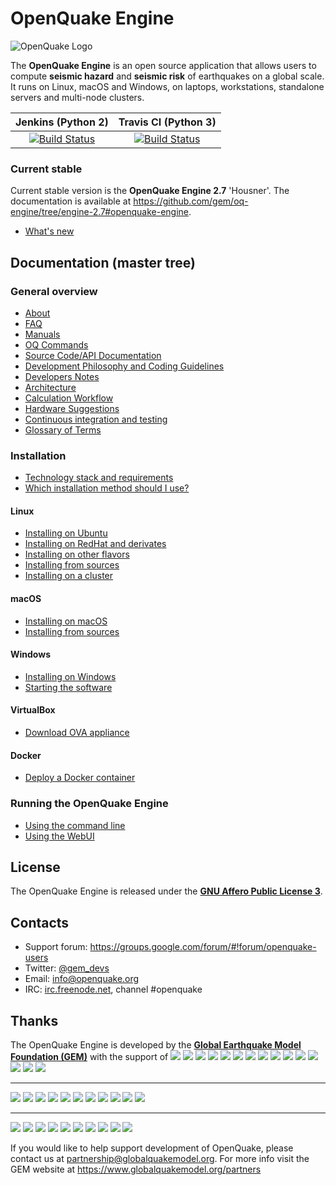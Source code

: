 # OpenQuake Engine

![OpenQuake Logo](https://github.com/gem/oq-infrastructure/raw/master/logos/oq-logo.png)

The **OpenQuake Engine** is an open source application that allows users to compute **seismic hazard** and **seismic risk** of earthquakes on a global scale. It runs on Linux, macOS and Windows, on laptops, workstations, standalone servers and multi-node clusters.

<!-- GEM BEGIN: apply the following patch with the proper values for the next release
-| Jenkins (Python 2) | Travis CI (Python 3) |
-|       :---:        |         :---:        |
-| [![Build Status](https://ci.openquake.org/job/master_oq-engine/badge/icon)](https://ci.openquake.org/job/master_oq-engine/) | [![Build Status](https://travis-ci.org/gem/oq-engine.svg?branch=master)](https://travis-ci.org/gem/oq-engine) |
 
-### Current stable
+## OpenQuake Engine version 2.6 (Gutenberg)
 
-Current stable version is the **OpenQuake Engine 2.5** 'Fourier'. The documentation is available at https://github.com/gem/oq-engine/tree/engine-2.5#openquake-engine.
-* [What's new](https://github.com/gem/oq-engine/blob/engine-2.5/doc/whats-new.md)
-
-## Documentation (master tree)
+Starting from OpenQuake version 2.0 we have introduced a "code name" to honour earthquake scientists.
 
+The code name for version 2.6 is **Gutenberg**, in memory of [Beno Gutenberg](https://en.wikipedia.org/wiki/Beno_Gutenberg).
+* [What's new](https://github.com/gem/oq-engine/blob/engine-2.6/doc/whats-new.md)
+ 
+## Documentation
-## Documentation (master tree)
-->

| Jenkins (Python 2) | Travis CI (Python 3) |
|       :---:        |         :---:        |
| [![Build Status](https://ci.openquake.org/job/master_oq-engine/badge/icon)](https://ci.openquake.org/job/master_oq-engine/) | [![Build Status](https://travis-ci.org/gem/oq-engine.svg?branch=master)](https://travis-ci.org/gem/oq-engine) |

### Current stable

Current stable version is the **OpenQuake Engine 2.7** 'Housner'. The documentation is available at https://github.com/gem/oq-engine/tree/engine-2.7#openquake-engine.
* [What's new](https://github.com/gem/oq-engine/blob/engine-2.7/doc/whats-new.md)

## Documentation (master tree)

<!-- GEM END -->

### General overview

* [About](https://github.com/gem/oq-engine/blob/master/doc/about.md)
* [FAQ](https://github.com/gem/oq-engine/blob/master/doc/faq.md)
* [Manuals](https://www.globalquakemodel.org/single-post/OpenQuake-Engine-Manual)
* [OQ Commands](https://github.com/gem/oq-engine/blob/master/doc/oq-commands.md)
* [Source Code/API Documentation](http://docs.openquake.org/oq-engine/)
* [Development Philosophy and Coding Guidelines](https://github.com/gem/oq-engine/blob/master/doc/development-guidelines.md)
* [Developers Notes](https://github.com/gem/oq-engine/blob/master/doc/developers-notes.md)
* [Architecture](https://github.com/gem/oq-engine/blob/master/doc/sphinx/architecture.rst)
* [Calculation Workflow](https://github.com/gem/oq-engine/blob/master/doc/calculation-workflow.md)
* [Hardware Suggestions](https://github.com/gem/oq-engine/blob/master/doc/hardware-suggestions.md)
* [Continuous integration and testing](https://github.com/gem/oq-engine/blob/master/doc/testing.md)
* [Glossary of Terms](https://github.com/gem/oq-engine/blob/master/doc/glossary.md)

### Installation

* [Technology stack and requirements](https://github.com/gem/oq-engine/blob/master/doc/requirements.md)
* [Which installation method should I use?](https://github.com/gem/oq-engine/blob/master/doc/installing/overview.md)

#### Linux

* [Installing on Ubuntu](https://github.com/gem/oq-engine/blob/master/doc/installing/ubuntu.md)
* [Installing on RedHat and derivates](https://github.com/gem/oq-engine/blob/master/doc/installing/rhel.md)
* [Installing on other flavors](https://github.com/gem/oq-engine/blob/master/doc/installing/linux-generic.md)
* [Installing from sources](https://github.com/gem/oq-engine/blob/master/doc/installing/development.md)
* [Installing on a cluster](https://github.com/gem/oq-engine/blob/master/doc/installing/cluster.md)

#### macOS

* [Installing on macOS](https://github.com/gem/oq-engine/blob/master/doc/installing/macos.md)
* [Installing from sources](https://github.com/gem/oq-engine/blob/master/doc/installing/development.md#macos)

#### Windows

* [Installing on Windows](https://github.com/gem/oq-engine/blob/master/doc/installing/windows.md)
* [Starting the software](https://github.com/gem/oq-engine/blob/master/doc/running/windows.md)

#### VirtualBox

* [Download OVA appliance](https://downloads.openquake.org/ova/stable/)

#### Docker

* [Deploy a Docker container](https://github.com/gem/oq-engine/blob/master/doc/installing/docker.md)

### Running the OpenQuake Engine

* [Using the command line](https://github.com/gem/oq-engine/blob/master/doc/running/unix.md)
* [Using the WebUI](https://github.com/gem/oq-engine/blob/master/doc/running/server.md)


## License

The OpenQuake Engine is released under the **[GNU Affero Public License 3](https://github.com/gem/oq-engine/blob/master/LICENSE)**.

## Contacts

* Support forum: https://groups.google.com/forum/#!forum/openquake-users
* Twitter: [@gem_devs](https://twitter.com/gem_devs)
* Email: info@openquake.org
* IRC: [irc.freenode.net](https://webchat.freenode.net/), channel #openquake

## Thanks

The OpenQuake Engine is developed by the **[Global Earthquake Model Foundation (GEM)](http://gem.foundation)** with the support of
![](https://github.com/gem/oq-infrastructure/raw/master/logos/aus.png)
![](https://github.com/gem/oq-infrastructure/raw/master/logos/cidigen.png)
![](https://github.com/gem/oq-infrastructure/raw/master/logos/sg_170x104.jpg)
![](https://github.com/gem/oq-infrastructure/raw/master/logos/gfz.png)
![](https://github.com/gem/oq-infrastructure/raw/master/logos/pcn.jpg)
![](https://github.com/gem/oq-infrastructure/raw/master/logos/nied.png)
![](https://github.com/gem/oq-infrastructure/raw/master/logos/nset.png)
![](https://github.com/gem/oq-infrastructure/raw/master/logos/morst.jpg)
![](https://github.com/gem/oq-infrastructure/raw/master/logos/RCN.jpg)
![](https://github.com/gem/oq-infrastructure/raw/master/logos/swiss_1.jpg)
![](https://github.com/gem/oq-infrastructure/raw/master/logos/tem.jpg)
![](https://github.com/gem/oq-infrastructure/raw/master/logos/TCIP-01.png)
![](https://github.com/gem/oq-infrastructure/raw/master/logos/nerc.png)
![](https://github.com/gem/oq-infrastructure/raw/master/logos/usaid_BsOsE8Z_QZnaG6c.jpg)
![](https://github.com/gem/oq-infrastructure/raw/master/logos/FUNVISIS_GEM_logo.png)

***

![](https://github.com/gem/oq-infrastructure/raw/master/logos/FMGlobal.jpg)
![](https://github.com/gem/oq-infrastructure/raw/master/logos/hannoverRe.jpg)
![](https://github.com/gem/oq-infrastructure/raw/master/logos/Nephila.jpg)
![](https://github.com/gem/oq-infrastructure/raw/master/logos/munichre_HwOCwR4.jpg)
![](https://github.com/gem/oq-infrastructure/raw/master/logos/zurich_3eh504q.jpg)
![](https://github.com/gem/oq-infrastructure/raw/master/logos/Air_JlQh6Ke.jpg)
![](https://github.com/gem/oq-infrastructure/raw/master/logos/sur_170x104.jpg)
![](https://github.com/gem/oq-infrastructure/raw/master/logos/EUCENTRE_BRAw8x4.jpg)
![](https://github.com/gem/oq-infrastructure/raw/master/logos/GiroJ.jpg)
![](https://github.com/gem/oq-infrastructure/raw/master/logos/arup.jpg)
![](https://github.com/gem/oq-infrastructure/raw/master/logos/OYO_1.jpg)

***

![](https://github.com/gem/oq-infrastructure/raw/master/logos/OECD.jpg)
![](https://github.com/gem/oq-infrastructure/raw/master/logos/worldbank_2.jpg)
![](https://github.com/gem/oq-infrastructure/raw/master/logos/ISDR.jpg)
![](https://github.com/gem/oq-infrastructure/raw/master/logos/Unesco.jpg)
![](https://github.com/gem/oq-infrastructure/raw/master/logos/iaspei.jpg)
![](https://github.com/gem/oq-infrastructure/raw/master/logos/iaee.jpg)
![](https://github.com/gem/oq-infrastructure/raw/master/logos/istructe.jpg)
![](https://github.com/gem/oq-infrastructure/raw/master/logos/cssc.jpg)
![](https://github.com/gem/oq-infrastructure/raw/master/logos/IRDRICSU.png)
![](https://github.com/gem/oq-infrastructure/raw/master/logos/EERI_GEM.png)

If you would like to help support development of OpenQuake, please contact us at [partnership@globalquakemodel.org](mailto:partnership@globalquakemodel.org).
For more info visit the GEM website at https://www.globalquakemodel.org/partners
